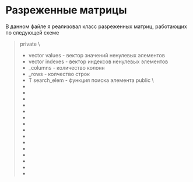# Разреженные матрицы
В данном файле я реализовал класс разреженных матриц, работающих по следующей схеме
> private \
>- vector values - вектор значений ненулевых элементов
>- vector indexes - вектор индексов ненулевых элементов
>- _columns - количество колонн
>- _rows - колчество строк
>- T search_elem - функция поиска элемента
> public \
>-
>-
>-
>-
>-
>-
>-
>-
>-
>-
>-
>-
>-
>-
>-
